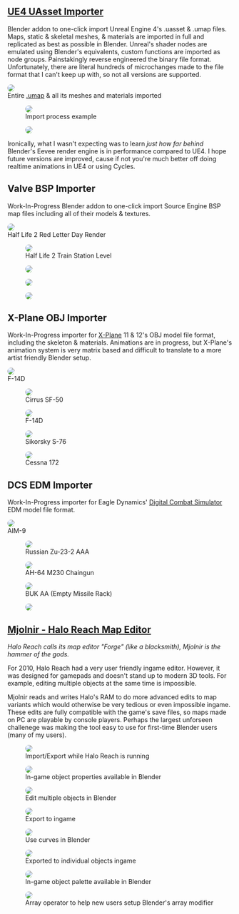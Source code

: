 <head>
    <link rel="stylesheet" href="subject.css">
    <style>
    img {
        border-radius: 8px;
    }
	</style>
</head>

## [UE4 UAsset Importer](https://github.com/Waffle1434/Blender-UE4-Importer)
Blender addon to one-click import Unreal Engine 4's .uasset & .umap files.
Maps, static & skeletal meshes, & materials are imported in full and replicated as best as possible in Blender.
Unreal's shader nodes are emulated using Blender's equivalents, custom functions are imported as node groups.
Painstakingly reverse engineered the binary file format.
Unfortunately, there are literal hundreds of microchanges made to the file format that I can't keep up with, so not all versions are supported.

<figure style="margin-left:0px; margin-right:0px">
    <a href="/content/Blender/UAsset/uasset.png"><img src="/content/Blender/UAsset/uasset.jpg"></a>
    <figcaption>Entire <a href="https://www.unrealengine.com/marketplace/en-US/product/modular-scifi-season-2-starter-bundle">.umap</a> & all its meshes and materials imported</figcaption>
</figure>

<div class="media_grid">
	<figure>
        <a href="/content/Blender/UAsset/import.gif"><img src="/content/Blender/UAsset/import_small.gif"></a>
        <figcaption>Import process example</figcaption>
    </figure>
	<figure>
        <a href="/content/Blender/UAsset/blue room.png"><img src="/content/Blender/UAsset/blue room.jpg"></a>
    </figure>
</div>

Ironically, what I wasn't expecting was to learn *just how far behind* Blender's Eevee render engine is in performance compared to UE4. I hope future versions are improved, cause if not you're much better off doing realtime animations in UE4 or using Cycles.

## Valve BSP Importer
Work-In-Progress Blender addon to one-click import Source Engine BSP map files including all of their models & textures.

<figure style="margin-left:0px; margin-right:0px">
    <a href="/content/Blender/BSP/citadel.png"><img src="/content/Blender/BSP/citadel.jpg"></a>
	<figcaption>Half Life 2 Red Letter Day Render</figcaption>
</figure>

<div class="media_grid">
	<figure>
		<a href="/content/Blender/BSP/BSP_untextured.png"><img src="/content/Blender/BSP/BSP_untextured.jpg"></a>
		<figcaption>Half Life 2 Train Station Level</figcaption>
	</figure>
	<figure>
		<a href="/content/Blender/BSP/storage_room.png"><img src="/content/Blender/BSP/storage_room.jpg"></a>
	</figure>
	<figure>
		<a href="/content/Blender/BSP/station_interior_untextured.png"><img src="/content/Blender/BSP/station_interior_untextured.jpg"></a>
	</figure>
	<figure>
		<a href="/content/Blender/BSP/station.png"><img src="/content/Blender/BSP/station.jpg"></a>
	</figure>
</div>

## X-Plane OBJ Importer
Work-In-Progress importer for [X-Plane](https://store.steampowered.com/app/2014780/XPlane_12/) 11 & 12's OBJ model file format, including the skeleton & materials.
Animations are in progress, but X-Plane's animation system is very matrix based and difficult to translate to a more artist friendly Blender setup. 

<figure style="margin-left:0px; margin-right:0px">
	<a href="/content/Blender/X-Plane/F-14D.png"><img src="/content/Blender/X-Plane/F-14D.jpg"></a>
	<figcaption>F-14D</figcaption>
</figure>
<div class="media_grid">
	<figure>
		<a href="/content/Blender/X-Plane/Cirrus SF-50.png"><img src="/content/Blender/X-Plane/Cirrus SF-50.jpg"></a>
		<figcaption>Cirrus SF-50</figcaption>
	</figure>
	<figure>
		<a href="/content/Blender/X-Plane/F-14D front.png"><img src="/content/Blender/X-Plane/F-14D front.jpg"></a>
		<figcaption>F-14D</figcaption>
	</figure>
	<figure>
		<a href="/content/Blender/X-Plane/S-76.png"><img src="/content/Blender/X-Plane/S-76.jpg"></a>
		<figcaption>Sikorsky S-76</figcaption>
	</figure>
	<figure>
		<a href="/content/Blender/X-Plane/C172.png"><img src="/content/Blender/X-Plane/C172.jpg"></a>
		<figcaption>Cessna 172</figcaption>
	</figure>
</div>

## DCS EDM Importer
Work-In-Progress importer for Eagle Dynamics' [Digital Combat Simulator](https://store.steampowered.com/app/223750/DCS_World_Steam_Edition/) EDM model file format.

<figure style="margin-left:0px; margin-right:0px">
	<a href="/content/Blender/EDM/aim9.png"><img src="/content/Blender/EDM/aim9.png"></a>
	<figcaption>AIM-9</figcaption>
</figure>

<div class="media_grid">
	<figure>
		<a href="/content/Blender/EDM/zu23.png"><img src="/content/Blender/EDM/zu23.png"></a>
		<figcaption>Russian Zu-23-2 AAA</figcaption>
	</figure>
	<figure>
		<a href="/content/Blender/EDM/M230.png"><img src="/content/Blender/EDM/M230.jpg"></a>
		<figcaption>AH-64 M230 Chaingun</figcaption>
	</figure>
	<figure>
		<a href="/content/Blender/EDM/9a310m1_ao.png"><img src="/content/Blender/EDM/9a310m1_ao.jpg"></a>
		<figcaption>BUK AA (Empty Missile Rack)</figcaption>
	</figure>
	<figure>
		<a href="/content/Blender/EDM/buk.png"><img src="/content/Blender/EDM/buk.jpg"></a>
	</figure>
</div>

## [Mjolnir - Halo Reach Map Editor](https://github.com/Waffle1434/Mjolnir-Forge-Editor)
*Halo Reach calls its map editor "Forge" (like a blacksmith), Mjolnir is the hammer of the gods.*

For 2010, Halo Reach had a very user friendly ingame editor. However, it was designed for gamepads and doesn't stand up to modern 3D tools.
For example, editing multiple objects at the same time is impossible.

Mjolnir reads and writes Halo's RAM to do more advanced edits to map variants which would otherwise be very tedious or even impossible ingame.
These edits are fully compatible with the game's save files, so maps made on PC are playable by console players.
Perhaps the largest unforseen challenege was making the tool easy to use for first-time Blender users (many of my users).

<div class="media_grid">
	<figure>
		<a href="/content/Blender/Mjolnir/import-export.gif"><img src="/content/Blender/Mjolnir/import-export.gif" style="aspect-ratio:806/619; object-position: 50% 100%"></a>
		<figcaption>Import/Export while Halo Reach is running</figcaption>
	</figure>
	<figure>
		<a href="/content/Blender/Mjolnir/forge_props.jpg"><img src="/content/Blender/Mjolnir/forge_props_small.jpg"></a>
		<figcaption>In-game object properties available in Blender</figcaption>
	</figure>
	<figure>
		<a href="/content/Blender/Mjolnir/rotate.gif"><img src="/content/Blender/Mjolnir/rotate_small.gif"></a>
		<figcaption>Edit multiple objects in Blender</figcaption>
	</figure>
	<figure>
		<a href="/content/Blender/Mjolnir/rotate_ingame.png"><img src="/content/Blender/Mjolnir/rotate_ingame.jpg"></a>
		<figcaption>Export to ingame</figcaption>
	</figure>
	<figure>
		<a href="/content/Blender/Mjolnir/curves_blender.png"><img src="/content/Blender/Mjolnir/curves_blender.jpg"></a>
		<figcaption>Use curves in Blender</figcaption>
	</figure>
	<figure>
		<a href="/content/Blender/Mjolnir/curves_ingame.png"><img src="/content/Blender/Mjolnir/curves_ingame.jpg"></a>
		<figcaption>Exported to individual objects ingame</figcaption>
	</figure>
	<figure>
		<a href="/content/Blender/Mjolnir/add_palette.jpg"><img src="/content/Blender/Mjolnir/add_palette_small.jpg"></a>
		<figcaption>In-game object palette available in Blender</figcaption>
	</figure>
	<figure>
		<a href="/content/Blender/Mjolnir/array.gif"><img src="/content/Blender/Mjolnir/array_small.gif"></a>
		<figcaption>Array operator to help new users setup Blender's array modifier</figcaption>
	</figure>
</div>